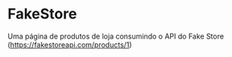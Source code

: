 # FakeStore
Uma página de produtos de loja consumindo o API do Fake Store (https://fakestoreapi.com/products/1)
